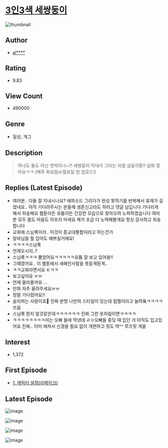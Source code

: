 # [3인3색 세쌍둥이](https://comic.naver.com/bestChallenge/list?titleId=734894)
![thumbnail](https://image-comic.pstatic.net/user_contents_data/challenge_comic/2020/01/14/328437/thumbnail_202x164947b4ae2_f0be_4a48_b910_f28b9fd51dd7_00002109.JPEG)

## Author
- [al****](https://comic.naver.com/artistTitle?id=328437)

## Rating
- 9.83

## View Count
- 490000

## Genre
- 일상, 개그

## Description
> 하나도 둘도 아닌 셋씩이나~?! 세쌍둥이 막내가 그리는 리얼 삼둥이툰!! 실화 맞아요ㅋㅋ (매주 화요일or월요일 밤 업로드!)

## Replies (Latest Episode)
- 여러분.. 다들 잘 지내시나요? 에피소드 그리다가 완성 못하기를 반복해서 휴재가 길었네요.. 아직 기다려주시는 분들께 생존신고라도 하려고 댓글 남깁니다 기다리게 해서 죄송해요 웹툰이든 유튭이든 건강한 모습으로 찾아오려 노력하겠습니다 여러분 모두 몸도 마음도 아프지 마세요 제가 조금 더 노력해볼게요 항상 감사하고 죄송합니다
- 교회에 스님룩이라.. 이것이 종교대통합이라고 하는건가
- 알바님을 뭘 입어도 예쁘실거에요!
- ㅋㅋㅋㅋ스님룩
- 언제오시지..?
- 스님룩ㅋㅋㅋ 뿜었어요ㅋㅋㅋㅋㅋ유튭 잘 보고 있어용!!
- 그때였어요.. 이 웹툰에서 새해인사말을 못듣게된게..
- ㅋㅋ교회라면서요 ㅌㅋㅋ
- 보고싶어유 ㅠㅠ
- 언제 올라올까유....
- 만화 자주 올려주세요ㅠㅠ
- 정말 기다렸어요!!
- 슬리퍼는 사랑이죠💖 진짜 분명 나만의 스타일이 있는데 힙찔이라고 놀려욬ㅋㅋㅋㅋ쓰읍
- 스님룩 뭔지 알것같은데ㅋㅋㅋㅋㅋㅋ 진짜 그런 옷차림이면ㅋㅋㅋㅋ
- ㅋㅋㅋㅋㅋㅋㅋㅋ저는 오빠 둘에 막낸데 ㄹㅇ오빠들 중딩 때 입던 거 아직도 입고있어요 진짜.. 이미 헤져서 신경쓸 필요 없이 개편하고 핏도 딱^^ 루즈핏 개꿀

## Interest
- 1,372

## First Episode
- [1. 캐릭터 설정(리메이크)](https://comic.naver.com/bestChallenge/detail?titleId=734894&no=1)

## Latest Episode
![image](https://image-comic.pstatic.net/user_contents_data/challenge_comic/2020/10/16/328437/upload_7291718347538052664.jpeg)

![image](https://image-comic.pstatic.net/user_contents_data/challenge_comic/2020/10/16/328437/upload_7363723178707792696.jpeg)

![image](https://image-comic.pstatic.net/user_contents_data/challenge_comic/2020/10/16/328437/upload_3919647234029793842.jpeg)

![image](https://image-comic.pstatic.net/user_contents_data/challenge_comic/2020/10/16/328437/upload_3774350980749223521.jpeg)
